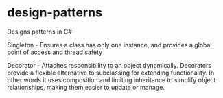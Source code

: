 # design-patterns
Designs patterns in C#

Singleton - Ensures a class has only one instance, and provides a global point of access and thread safety

Decorator - Attaches responsibility to an object dynamically. Decorators provide a flexible alternative to subclassing for extending functionality. In other words it uses composition and limiting inheritance to simplify object relationships, making them easier to update or manage.
